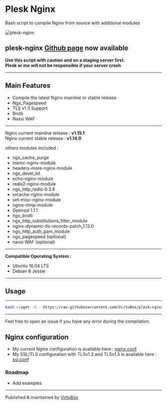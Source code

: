 # Plesk Nginx

Bash script to compile Nginx from source with additional modules

![plesk-nginx](https://raw.githubusercontent.com/VirtuBox/plesk-nginx/master/plesk-nginx.png)

## plesk-nginx [Github page](https://virtubox.github.io/plesk-nginx/) now available

**Use this script with caution and on a staging server first.**  
**Plesk or me will not be responsible if your server crash**  

-----

## Main Features

* Compile the latest Nginx mainline or stable release
* Ngx_Pagespeed
* TLS v1.3 Support
* Brotli
* Naxsi WAF

-----
Nginx current mainline release : **v1.15.1**  
Nginx current stable release : **v1.14.0**  

others modules included :

* ngx_cache_purge
* memc-nginx-module
* headers-more-nginx-module
* ngx_devel_kit
* echo-nginx-module
* redis2-nginx-module
* ngx_http_redis-0.3.8
* srcache-nginx-module
* set-misc-nginx-module
* nginx-rtmp-module
* Openssl 1.1.1
* ngx_brotli
* ngx_http_substitutions_filter_module
* nginx-dynamic-tls-records-patch_1.13.0
* ngx_http_auth_pam_module
* ngx_pagespeed (optional)
* naxsi WAF (optional)  

-----

**Compatible Operating System :**

* Ubuntu 16.04 LTS
* Debian 8 Jessie

-----

## Usage

-----

```bash
bash <(wget -O - https://raw.githubusercontent.com/VirtuBox/plesk-nginx/master/plesk-nginx.sh)
```

-----
  
Feel free to open an issue if you have any error during the compilation.

## Nginx configuration

* My current Nginx configuration is available here : [nginx.conf](https://github.com/VirtuBox/plesk-nginx/blob/master/etc/nginx/nginx.conf)
* My SSL/TLS configuration with TLSv1.2 and TLSv1.3 is available here : [ssl.conf](https://github.com/VirtuBox/plesk-nginx/blob/master/etc/nginx/conf.d/ssl.conf)

### Roadmap

* Add examples

-----
Published & maintained by <a href="https://virtubox.net" title="VirtuBox">VirtuBox</a>
